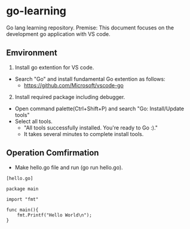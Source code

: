 # go-learning
Go lang learning repository. 
Premise: This document focuses on the development go application with VS code.

## Emvironment
1. Install go extention for VS code.
- Search "Go" and install fundamental Go extention as follows:      
    - https://github.com/Microsoft/vscode-go
2. Install required package including debugger.
- Open command palette(Ctrl+Shift+P) and search "Go: Install/Update tools"
- Select all tools.
    - "All tools successfully installed. You're ready to Go :)."
    - It takes several minutes to complete install tools.

## Operation Comfirmation
- Make hello.go file and run (go run hello.go).

```
[hello.go]

package main 

import "fmt"

func main(){
	fmt.Printf("Hello World\n");
}
```